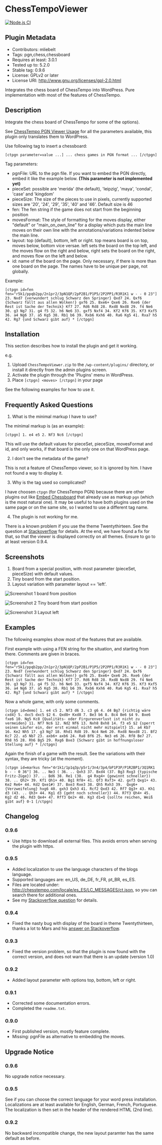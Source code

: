 # ChessTempoViewer

[![Node.js CI](https://github.com/mliebelt/ChessTempoViewer/actions/workflows/nodejs.yml/badge.svg)](https://github.com/mliebelt/ChessTempoViewer/actions/workflows/nodejs.yml)

## Plugin Metadata

* Contributors: mliebelt
* Tags: pgn,chess,chessboard
* Requires at least: 3.0.1
* Tested up to: 5.2.0
* Stable tag: 0.9.6
* License: GPLv2 or later
* License URI: http://www.gnu.org/licenses/gpl-2.0.html

Integrates the chess board of ChessTempo into WordPress. Pure implementation with most of the features of ChessTempo.

## Description

Integrate  the chess board of ChessTempo for some of the options).

See [ChessTempo PGN Viewer Usage](http://chesstempo.com/pgn-usage.html) for all the parameters available, this plugin
 only translates them to WordPress.

Use following tag to insert a chessboard:

`[ctpgn parameter=value ...]
... chess games in PGN format ...
[/ctpgn]`

Tag parameters:

 *   pgnFile: URL to the pgn file. If you want to embed the PGN directly, embed it like the example below. **(This parameter is not implemented yet)**
 *   pieceSet: possible are 'merida' (the default), 'leipzig', 'maya', 'condal', 'case' and 'kingdom'
 *   pieceSize: The size of the pieces to use in pixels, currently supported sizes are '20', '24', '29', '35', '40' and '46'. Default size is 46
 *   fen: The fen string if the game does not start from the beginning position
 *   movesFormat: The style of formatting for the moves display, either "default" or "main_on_own_line" for a
     display which puts the main line moves on their own line with the annotations/variations indented below the main line.
 *   layout: top (default), bottom, left or right. top means board is on top, moves below, bottom vice versae. left
     sets the board on the top left, and the moves flow on the right and below, right sets the board on the right, and moves
     flow on the left and below.
 *   id: name of the board on the page. Only necessary, if there is more than one board on the page. The names
     have to be unique per page, not globally.

Example:

`[ctpgn id=fen fen="r5k1/ppqb2pp/2n1pr2/3pN1QP/2pP2B1/P1P5/2P2PP1/R3R1K1 w - - 0 23"]
    23. Nxd7 {verwundert schlug Schwarz den Springer} Qxd7 24. Qxf6 {Schwarz fällt aus allen Wolken!} gxf6
    25. Bxe6+ Qxe6 26. Rxe6 {der Rest ist Sache der Technik} Kf7 27. Rd6 Rd8 28. Rxd8 Nxd8 29. f4 Ne6
    30. g3 Ng7 31. g4 f5 32. h6 Ne6 33. gxf5 Nxf4 34. Kf2 Kf6 35. Kf3 Kxf5 36. a4 Ng6 37. a5 Kg5
    38. Rb1 b6 39. Rxb6 Kxh6 40. Ra6 Kg5 41. Rxa7 h5 42. Rg7 {und Schwarz gibt auf} * [/ctpgn]`

## Installation

This section describes how to install the plugin and get it working.

e.g.

1. Upload `ChessTempoViewer.zip` to the `/wp-content/plugins/` directory, or install it directly from the admin plugins screen.
1. Activate the plugin through the 'Plugins' menu in WordPress.
1. Place `[ctpgn] <moves> [/ctpgn]` in your page

See the following examples for how to use it.

## Frequently Asked Questions

1. What is the minimal markup I have to use?

The minimal markup is (as an example):

`[ctpgn] 1. e4 e5 2. Nf3 Nc6 [/ctpgn]`

This will use the default values for pieceSet, pieceSize, movesFormat and id, and only works, if that board is the
only one on that WordPress page.

2. I don't see the metadata of the game?

This is not a feature of ChessTempo viewer, so it is ignored by him. I have not found a way to display it.

3. Why is the tag used so complicated?

I have choosen `ctpgn` (for ChessTempo PGN) because there are other plugins out like [Embed Chessboard](http://wordpress.org/plugins/embed-chessboard/)
that already use as markup `pgn` (which is the most natural one). It may be useful to have both plugins used on
the same page or on the same site, so I wanted to use a different tag name.

4. The plugin is not working for me.

There is a known problem if you use the theme Twentythirteen. See the question at [Stackoverflow](http://wordpress.stackexchange.com/questions/163334/how-to-disable-css-rule-in-twentythirteen-style-css) for details. At the end, we have
found a fix for that, so that the viewer is displayed correctly on all themes. Ensure to go to at least version 0.9.4.

## Screenshots 

1. Board from a special position, with most parameter (pieceSet, pieceSize) with default values.
2. Tiny board from the start position.
3. Layout variation with parameter layout == 'left'.

![Screenshot 1 board from position](screenshot-1.png "board from position")

![Screenshot 2 Tiny board from start position](screenshot-2.png "tiny board")

![Screenshot 3 Layout left](screenshot-3.png "Layout left")

## Examples

The following examples show most of the features that are available.

First example with using a FEN string for the situation, and starting from there. Comments are given in braces.

`[ctpgn id=fen fen="r5k1/ppqb2pp/2n1pr2/3pN1QP/2pP2B1/P1P5/2P2PP1/R3R1K1 w - - 0 23"]
   23. Nxd7 {verwundert schlug Schwarz den Springer} Qxd7 24. Qxf6 {Schwarz fällt aus allen Wolken!} gxf6
   25. Bxe6+ Qxe6 26. Rxe6 {der Rest ist Sache der Technik} Kf7 27. Rd6 Rd8 28. Rxd8 Nxd8 29. f4 Ne6
   30. g3 Ng7 31. g4 f5 32. h6 Ne6 33. gxf5 Nxf4 34. Kf2 Kf6 35. Kf3 Kxf5 36. a4 Ng6 37. a5 Kg5
   38. Rb1 b6 39. Rxb6 Kxh6 40. Ra6 Kg5 41. Rxa7 h5 42. Rg7 {und Schwarz gibt auf} * [/ctpgn]`

Now a whole game, with only some comments.

`[ctpgn id=demo] 1. e4 c5 2. Nf3 d6 3. c3 g6 4. d4 Bg7 {richtig wäre cxd4} 5. dxc5 dxc5 $2 6. Qxd8+ Kxd8 7. Be3 b6
8. Bc4 Be6 $4 9. Bxe6 fxe6 10. Ng5 Kc8 {Qualitäts- oder Firgurenverlust ist nicht zu vermeiden}
11. Nf7 Nc6 12. Nd2 Nf6 13. Nxh8 Bxh8 14. f3 e5 $2 {sperrt seinen Läufer ein, der erst einmal nicht mehr mitspielt}
15. a4 Kb7 16. Ke2 Nh5 17. g3 Ng7 18. Rhd1 Rd8 19. Nc4 Ne6 20. Rxd8 Nexd8 21. Bf2 Kc7 22. a5 Nb7 23. axb6+ axb6
24. Ra8 Bf6 25. Ne3 e6 26. Rf8 Be7 27. Rh8 h5 28. Rh6 Bg5 29. Rxg6 Bxe3 {Schwarz gibt in hoffnungsloser Stellung auf} * [/ctpgn]`

Again the finish of a game with the result. See the variations with their syntax, they are tricky (at the moment).

`[ctpgn id=markus fen="4r1k1/1p1q3p/p5r1/3n4/3p4/bP1P3P/P1R2BP1/3Q1RK1 b - - 0 36"]
36. .. Ne3 ( 36. .. Qxh3 37. Bxd4 (37. Bg3 Rxg3 {typische Fritz-Züge}) 37. .. Bd6 38. Re1
(38.  g4 Rxg4+ {gewinnt schneller}) 38. .. Qh2+ 39. Kf1 Qh1+ 40. Bg1 Rf8+ 41. Qf3 Rxf3+ 42. gxf3 Qxg1+
43. Ke2 Re6+ 44. Kd2 Qxe1#) 37. Bxe3 Rxe3 38. Qh5 Rxh3 39.  Qxg6+ {Verzweifelung} hxg6
40. gxh3 Qxh3 41. Rcf2 Qxd3 42. Rf7 Qg3+ 43. Kh1 d3 (43. .. Qh3+ 44. Kg1 d3 {geht noch schneller})
44. R7f3 Qh4+ 45. Kg2 d2 46. Rd3 Qe4+ 47. Rff3 Qe2+ 48. Kg3 d1=Q {sollte reichen, Weiß gibt auf} 0-1 [/ctpgn]`


## Changelog

### 0.9.6

* Use https to download all external files. This avoids errors when serving the plugin with https.

### 0.9.5

* Added localization to use the language characters of the blogs language.
* Supported languages are: en_US, de_DE, fr_FR, pt_BR, es_ES.
* Files are located under: http://chesstempo.com/locale/es_ES/LC_MESSAGES/ct.json, so you can search there for additional ones.
* See my [Stackoverflow question](http://wordpress.stackexchange.com/questions/163473/where-does-the-locale-come-from) for details.

### 0.9.4

* Fixed the nasty bug with display of the board in theme Twentythirteen, thanks a lot to Mars and his
[answer on Stackoverflow](http://wordpress.stackexchange.com/a/163337/42578).

### 0.9.3

* Fixed the version problem, so that the plugin is now found with the correct version, and does not warn that there is an update (version 1.0)

### 0.9.2

* Added layout parameter with options top, bottom, left or right.

### 0.9.1

* Corrected some documentation errors.
* Completed the `readme.txt`.

### 0.9.0

* First published version, mostly feature complete.
* Missing: pgnFile as alternative to embedding the moves.

## Upgrade Notice

### 0.9.6

No upgrade notice necessary.

### 0.9.5

See if you can choose the correct language for your word press installation. Localizations are at least available for
English, German, French, Portuguese. The localization is then set in the header of the rendered HTML (2nd line).

### 0.9.2

No backward incompatible change, the new layout paramter has the same default as before.
